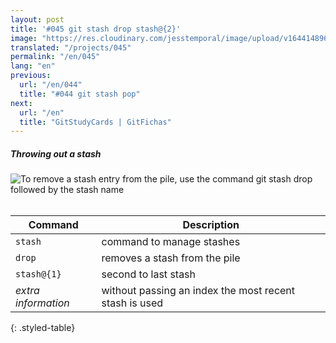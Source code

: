 ```yaml
---
layout: post
title: '#045 git stash drop stash@{2}'
image: "https://res.cloudinary.com/jesstemporal/image/upload/v1644148962/gitfichas/en/045/thumbnail_nchzol.jpg"
translated: "/projects/045"
permalink: "/en/045"
lang: "en"
previous:
  url: "/en/044"
  title: "#044 git stash pop"
next:
  url: "/en"
  title: "GitStudyCards | GitFichas"
---
```

##### Throwing out a stash

<img alt="To remove a stash entry from the pile, use the command git stash drop followed by the stash name" src="https://res.cloudinary.com/jesstemporal/image/upload/v1644148964/gitfichas/en/045/full_zugn9f.jpg"><br><br>

| Command | Description |
|---------|-------------|
| `stash` | command to manage stashes |
| `drop` | removes a stash from the pile |
| `stash@{1}` | second to last stash |
| _extra information_ | without passing an index the most recent stash is used |
{: .styled-table}

<!--
<br>

Read more about this command in the following blog post:

<a href="FILL">
  <strong>FILL</strong>
</a>
-->
